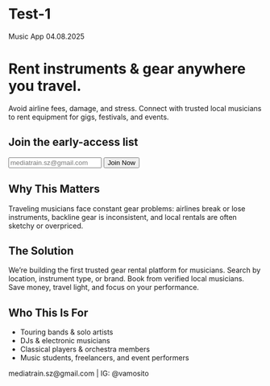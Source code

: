 # Test-1
Music App 04.08.2025
<!DOCTYPE html>
<html lang="en">
<head>
  <meta charset="UTF-8" />
  <meta name="viewport" content="width=device-width, initial-scale=1.0" /> 
<body>
  <div class="container">
    <h1>Rent instruments & gear anywhere you travel.</h1>
    <p>Avoid airline fees, damage, and stress. Connect with trusted local musicians to rent equipment for gigs, festivals, and events.</p>
<body>
    <div class="form-section">
      <h2>Join the early-access list</h2>
      <form action="https://formspree.io/f/mvgqbykv" method="POST">
        <input type="email" name="email" placeholder="mediatrain.sz@gmail.com" required />
        <input type="submit" value="Join Now" />
      </form>
    </div>
<body>
    <h2>Why This Matters</h2>
    <p>Traveling musicians face constant gear problems: airlines break or lose instruments, backline gear is inconsistent, and local rentals are often sketchy or overpriced.</p>
<body>
    <h2>The Solution</h2>
    <p>We’re building the first trusted gear rental platform for musicians. Search by location, instrument type, or brand. Book from verified local musicians. Save money, travel light, and focus on your performance.</p>
<body>
    <h2>Who This Is For</h2>
    <ul>
      <li>Touring bands & solo artists</li>
      <li>DJs & electronic musicians</li>
      <li>Classical players & orchestra members</li>
      <li>Music students, freelancers, and event performers</li>
    </ul>
<body>
    <footer>
      mediatrain.sz@gmail.com | IG: @vamosito
    </footer>
  </div>
</body>
</html>
